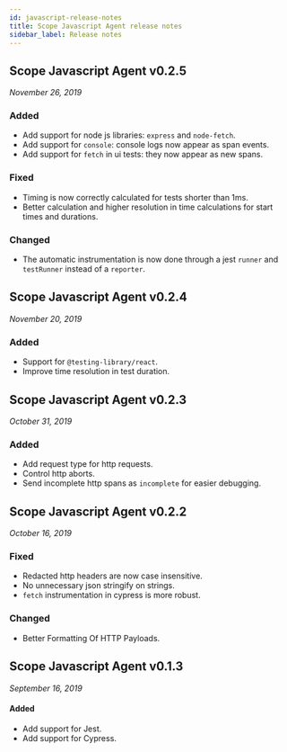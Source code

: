 ```yaml
---
id: javascript-release-notes
title: Scope Javascript Agent release notes
sidebar_label: Release notes
---
```



## Scope Javascript Agent v0.2.5

*November 26, 2019*

### Added
- Add support for node js libraries: `express` and  `node-fetch`.
- Add support for `console`: console logs now appear as span events.
- Add support for `fetch` in ui tests: they now appear as new spans.

### Fixed
- Timing is now correctly calculated for tests shorter than 1ms.
- Better calculation and higher resolution in time calculations for start times and durations.

### Changed
- The automatic instrumentation is now done through a jest `runner` and `testRunner` instead of a `reporter`.



## Scope Javascript Agent v0.2.4

*November 20, 2019*

### Added
- Support for `@testing-library/react`.
- Improve time resolution in test duration.


## Scope Javascript Agent v0.2.3

*October 31, 2019*

### Added
- Add request type for http requests.
- Control http aborts.
- Send incomplete http spans as `incomplete` for easier debugging.


## Scope Javascript Agent v0.2.2

*October 16, 2019*

### Fixed
- Redacted http headers are now case insensitive.
- No unnecessary json stringify on strings.
- `fetch` instrumentation in cypress is more robust.

### Changed
- Better Formatting Of HTTP Payloads.


## Scope Javascript Agent v0.1.3

*September 16, 2019*

#### Added
- Add support for Jest.
- Add support for Cypress. 



